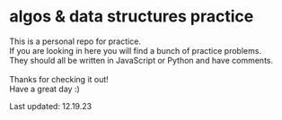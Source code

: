 # algos & data structures practice 
This is a personal repo for practice. <br>
If you are looking in here you will find a bunch of practice problems. <br>
They should all be written in JavaScript or Python and have comments. <br>
<br>
Thanks for checking it out! <br>
Have a great day :)

Last updated:
12.19.23